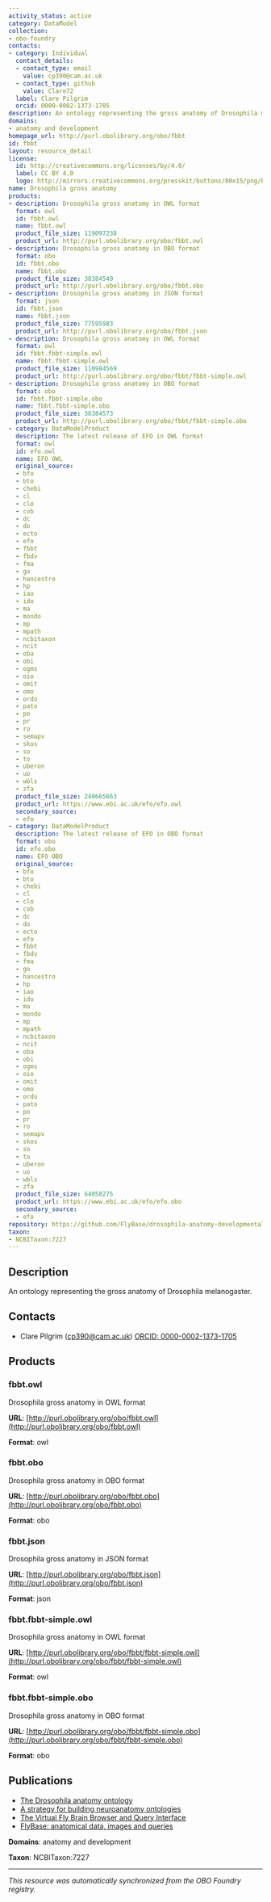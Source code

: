 ```yaml
---
activity_status: active
category: DataModel
collection:
- obo-foundry
contacts:
- category: Individual
  contact_details:
  - contact_type: email
    value: cp390@cam.ac.uk
  - contact_type: github
    value: Clare72
  label: Clare Pilgrim
  orcid: 0000-0002-1373-1705
description: An ontology representing the gross anatomy of Drosophila melanogaster.
domains:
- anatomy and development
homepage_url: http://purl.obolibrary.org/obo/fbbt
id: fbbt
layout: resource_detail
license:
  id: http://creativecommons.org/licenses/by/4.0/
  label: CC BY 4.0
  logo: http://mirrors.creativecommons.org/presskit/buttons/80x15/png/by.png
name: Drosophila gross anatomy
products:
- description: Drosophila gross anatomy in OWL format
  format: owl
  id: fbbt.owl
  name: fbbt.owl
  product_file_size: 119097238
  product_url: http://purl.obolibrary.org/obo/fbbt.owl
- description: Drosophila gross anatomy in OBO format
  format: obo
  id: fbbt.obo
  name: fbbt.obo
  product_file_size: 38384549
  product_url: http://purl.obolibrary.org/obo/fbbt.obo
- description: Drosophila gross anatomy in JSON format
  format: json
  id: fbbt.json
  name: fbbt.json
  product_file_size: 77595983
  product_url: http://purl.obolibrary.org/obo/fbbt.json
- description: Drosophila gross anatomy in OWL format
  format: owl
  id: fbbt.fbbt-simple.owl
  name: fbbt.fbbt-simple.owl
  product_file_size: 110984569
  product_url: http://purl.obolibrary.org/obo/fbbt/fbbt-simple.owl
- description: Drosophila gross anatomy in OBO format
  format: obo
  id: fbbt.fbbt-simple.obo
  name: fbbt.fbbt-simple.obo
  product_file_size: 38384573
  product_url: http://purl.obolibrary.org/obo/fbbt/fbbt-simple.obo
- category: DataModelProduct
  description: The latest release of EFO in OWL format
  format: owl
  id: efo.owl
  name: EFO OWL
  original_source:
  - bfo
  - bto
  - chebi
  - cl
  - clo
  - cob
  - dc
  - do
  - ecto
  - efo
  - fbbt
  - fbdv
  - fma
  - go
  - hancestro
  - hp
  - iao
  - ido
  - ma
  - mondo
  - mp
  - mpath
  - ncbitaxon
  - ncit
  - oba
  - obi
  - ogms
  - oio
  - omit
  - omo
  - ordo
  - pato
  - po
  - pr
  - ro
  - semapv
  - skos
  - so
  - to
  - uberon
  - uo
  - wbls
  - zfa
  product_file_size: 240665663
  product_url: https://www.ebi.ac.uk/efo/efo.owl
  secondary_source:
  - efo
- category: DataModelProduct
  description: The latest release of EFO in OBO format
  format: obo
  id: efo.obo
  name: EFO OBO
  original_source:
  - bfo
  - bto
  - chebi
  - cl
  - clo
  - cob
  - dc
  - do
  - ecto
  - efo
  - fbbt
  - fbdv
  - fma
  - go
  - hancestro
  - hp
  - iao
  - ido
  - ma
  - mondo
  - mp
  - mpath
  - ncbitaxon
  - ncit
  - oba
  - obi
  - ogms
  - oio
  - omit
  - omo
  - ordo
  - pato
  - po
  - pr
  - ro
  - semapv
  - skos
  - so
  - to
  - uberon
  - uo
  - wbls
  - zfa
  product_file_size: 64058275
  product_url: https://www.ebi.ac.uk/efo/efo.obo
  secondary_source:
  - efo
repository: https://github.com/FlyBase/drosophila-anatomy-developmental-ontology
taxon:
- NCBITaxon:7227
---
```

## Description

An ontology representing the gross anatomy of Drosophila melanogaster.

## Contacts

- Clare Pilgrim (cp390@cam.ac.uk) [ORCID: 0000-0002-1373-1705](https://orcid.org/0000-0002-1373-1705)

## Products

### fbbt.owl

Drosophila gross anatomy in OWL format

**URL**: [http://purl.obolibrary.org/obo/fbbt.owl](http://purl.obolibrary.org/obo/fbbt.owl)

**Format**: owl

### fbbt.obo

Drosophila gross anatomy in OBO format

**URL**: [http://purl.obolibrary.org/obo/fbbt.obo](http://purl.obolibrary.org/obo/fbbt.obo)

**Format**: obo

### fbbt.json

Drosophila gross anatomy in JSON format

**URL**: [http://purl.obolibrary.org/obo/fbbt.json](http://purl.obolibrary.org/obo/fbbt.json)

**Format**: json

### fbbt.fbbt-simple.owl

Drosophila gross anatomy in OWL format

**URL**: [http://purl.obolibrary.org/obo/fbbt/fbbt-simple.owl](http://purl.obolibrary.org/obo/fbbt/fbbt-simple.owl)

**Format**: owl

### fbbt.fbbt-simple.obo

Drosophila gross anatomy in OBO format

**URL**: [http://purl.obolibrary.org/obo/fbbt/fbbt-simple.obo](http://purl.obolibrary.org/obo/fbbt/fbbt-simple.obo)

**Format**: obo

## Publications

- [The Drosophila anatomy ontology](https://www.ncbi.nlm.nih.gov/pubmed/24139062)
- [A strategy for building neuroanatomy ontologies](https://www.ncbi.nlm.nih.gov/pubmed/22402613)
- [The Virtual Fly Brain Browser and Query Interface](https://www.ncbi.nlm.nih.gov/pubmed/22180411)
- [FlyBase: anatomical data, images and queries](https://www.ncbi.nlm.nih.gov/pubmed/16381917)

**Domains**: anatomy and development

**Taxon**: NCBITaxon:7227

---

*This resource was automatically synchronized from the OBO Foundry registry.*